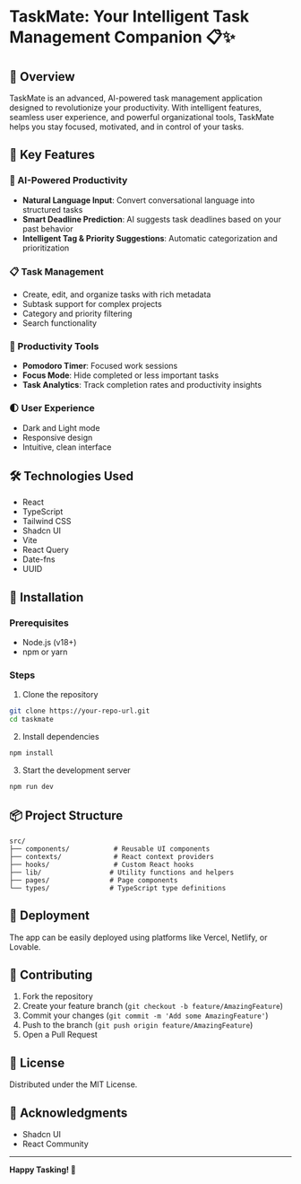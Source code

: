 # TaskMate: Your Intelligent Task Management Companion 📋✨

## 🚀 Overview

TaskMate is an advanced, AI-powered task management application designed to revolutionize your productivity. With intelligent features, seamless user experience, and powerful organizational tools, TaskMate helps you stay focused, motivated, and in control of your tasks.

## 🌟 Key Features

### 🤖 AI-Powered Productivity
- **Natural Language Input**: Convert conversational language into structured tasks
- **Smart Deadline Prediction**: AI suggests task deadlines based on your past behavior
- **Intelligent Tag & Priority Suggestions**: Automatic categorization and prioritization

### 📋 Task Management
- Create, edit, and organize tasks with rich metadata
- Subtask support for complex projects
- Category and priority filtering
- Search functionality

### 🎯 Productivity Tools
- **Pomodoro Timer**: Focused work sessions
- **Focus Mode**: Hide completed or less important tasks
- **Task Analytics**: Track completion rates and productivity insights

### 🌓 User Experience
- Dark and Light mode
- Responsive design
- Intuitive, clean interface

## 🛠 Technologies Used

- React
- TypeScript
- Tailwind CSS
- Shadcn UI
- Vite
- React Query
- Date-fns
- UUID

## 🔧 Installation

### Prerequisites
- Node.js (v18+)
- npm or yarn

### Steps
1. Clone the repository
```bash
git clone https://your-repo-url.git
cd taskmate
```

2. Install dependencies
```bash
npm install
```

3. Start the development server
```bash
npm run dev
```

## 📦 Project Structure
```
src/
├── components/           # Reusable UI components
├── contexts/             # React context providers
├── hooks/                # Custom React hooks
├── lib/                 # Utility functions and helpers
├── pages/               # Page components
└── types/               # TypeScript type definitions
```

## 🚀 Deployment
The app can be easily deployed using platforms like Vercel, Netlify, or Lovable.

## 🤝 Contributing
1. Fork the repository
2. Create your feature branch (`git checkout -b feature/AmazingFeature`)
3. Commit your changes (`git commit -m 'Add some AmazingFeature'`)
4. Push to the branch (`git push origin feature/AmazingFeature`)
5. Open a Pull Request

## 📄 License
Distributed under the MIT License.

## 🎉 Acknowledgments
- Shadcn UI
- React Community

---

**Happy Tasking! 🚀**
